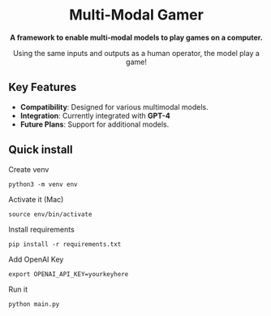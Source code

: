 <h1 align="center">Multi-Modal Gamer</h1>

<p align="center">
  <strong>A framework to enable multi-modal models to play games on a computer.</strong>
</p>
<p align="center">
  Using the same inputs and outputs as a human operator, the model play a game!
</p>

## Key Features
- **Compatibility**: Designed for various multimodal models.
- **Integration**: Currently integrated with **GPT-4**
- **Future Plans**: Support for additional models.

## Quick install

Create venv
```
python3 -m venv env
```
Activate it (Mac)
```
source env/bin/activate
```
Install requirements
```
pip install -r requirements.txt
```
Add OpenAI Key
```
export OPENAI_API_KEY=yourkeyhere
```
Run it
```
python main.py
```
